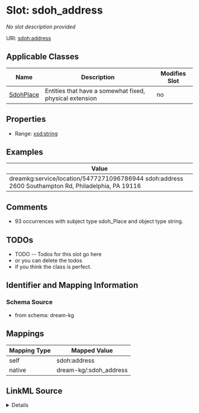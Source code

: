 

# Slot: sdoh_address


_No slot description provided_





URI: [sdoh:address](http://schema.org/address)



<!-- no inheritance hierarchy -->





## Applicable Classes

| Name | Description | Modifies Slot |
| --- | --- | --- |
| [SdohPlace](../classes/SdohPlace.md) | Entities that have a somewhat fixed, physical extension |  no  |







## Properties

* Range: [xsd:string](xsd:string)






## Examples

| Value |
| --- |
| dreamkg:service/location/5477271096786944 sdoh:address 2600 Southampton Rd, Philadelphia, PA 19116 |

## Comments

* 93 occurrences with subject type sdoh_Place and object type string.

## TODOs

* TODO -- Todos for this slot go here
* or you can delete the todos
* if you think the class is perfect.

## Identifier and Mapping Information







### Schema Source


* from schema: dream-kg




## Mappings

| Mapping Type | Mapped Value |
| ---  | ---  |
| self | sdoh:address |
| native | dream-kg/:sdoh_address |




## LinkML Source

<details>
```yaml
name: sdoh_address
description: No slot description provided
todos:
- TODO -- Todos for this slot go here
- or you can delete the todos
- if you think the class is perfect.
comments:
- 93 occurrences with subject type sdoh_Place and object type string.
examples:
- value: dreamkg:service/location/5477271096786944 sdoh:address 2600 Southampton Rd,
    Philadelphia, PA 19116
from_schema: dream-kg
rank: 1000
slot_uri: sdoh:address
alias: sdoh_address
domain_of:
- sdoh_Place
range: string

```
</details>